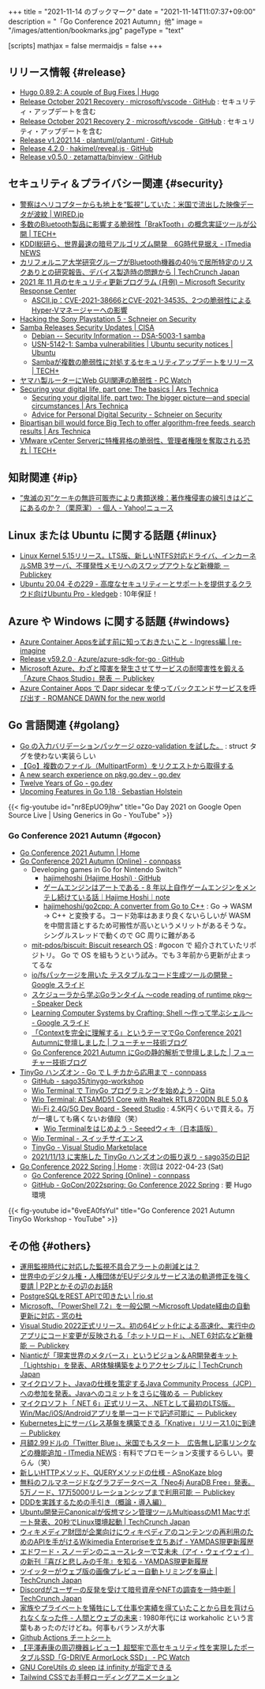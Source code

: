 +++
title = "2021-11-14 のブックマーク"
date =  "2021-11-14T11:07:37+09:00"
description = "「Go Conference 2021 Autumn」他"
image = "/images/attention/bookmarks.jpg"
pageType = "text"

[scripts]
  mathjax = false
  mermaidjs = false
+++

## リリース情報 {#release}

- [Hugo 0.89.2: A couple of Bug Fixes | Hugo](https://gohugo.io/news/0.89.2-relnotes/)
- [Release October 2021 Recovery · microsoft/vscode · GitHub](https://github.com/microsoft/vscode/releases/tag/1.62.1) : セキュリティ・アップデートを含む
- [Release October 2021 Recovery 2 · microsoft/vscode · GitHub](https://github.com/microsoft/vscode/releases/tag/1.62.2) : セキュリティ・アップデートを含む
- [Release v1.2021.14 · plantuml/plantuml · GitHub](https://github.com/plantuml/plantuml/releases/tag/v1.2021.14)
- [Release 4.2.0 · hakimel/reveal.js · GitHub](https://github.com/hakimel/reveal.js/releases/tag/4.2.0)
- [Release v0.5.0 · zetamatta/binview · GitHub](https://github.com/zetamatta/binview/releases/tag/v0.5.0)

## セキュリティ＆プライバシー関連 {#security}

- [警察はヘリコプターからも地上を“監視”していた：米国で流出した映像データが波紋 | WIRED.jp](https://wired.jp/2021/11/07/ddosecrets-police-helicopter-data-leak/)
- [多数のBluetooth製品に影響する脆弱性「BrakTooth」の概念実証ツールが公開 | TECH+](https://news.mynavi.jp/article/20211106-2178624/)
- [KDDI総研ら、世界最速の暗号アルゴリズム開発　6G時代見据え - ITmedia NEWS](https://www.itmedia.co.jp/news/articles/2111/09/news084.html)
- [カリフォルニア大学研究グループがBluetooth機器の40％で居所特定のリスクありとの研究報告、デバイス製造時の問題から  |  TechCrunch Japan](https://jp.techcrunch.com/2021/11/08/ble-location-tracking-attack/)
- [2021 年 11 月のセキュリティ更新プログラム (月例) – Microsoft Security Response Center](https://msrc-blog.microsoft.com/2021/11/09/202111-security-updates/)
  - [ASCII.jp：CVE-2021-38666とCVE-2021-34535、2つの脆弱性によるHyper-Vマネージャーへの影響](https://ascii.jp/elem/000/004/074/4074940/)
- [Hacking the Sony Playstation 5 - Schneier on Security](https://www.schneier.com/blog/archives/2021/11/hacking-the-sony-playstation-5.html)
- [Samba Releases Security Updates | CISA](https://us-cert.cisa.gov/ncas/current-activity/2021/11/09/samba-releases-security-updates)
  - [Debian -- Security Information -- DSA-5003-1 samba](https://www.debian.org/security/2021/dsa-5003)
  - [USN-5142-1: Samba vulnerabilities | Ubuntu security notices | Ubuntu](https://ubuntu.com/security/notices/USN-5142-1)
  - [Sambaが複数の脆弱性に対処するセキュリティアップデートをリリース | TECH+](https://news.mynavi.jp/article/20211110-2182676/)
- [ヤマハ製ルーターにWeb GUI関連の脆弱性  - PC Watch](https://pc.watch.impress.co.jp/docs/news/1365341.html)
- [Securing your digital life, part one: The basics | Ars Technica](https://arstechnica.com/features/2021/10/securing-your-digital-life-part-1/)
  - [Securing your digital life, part two: The bigger picture—and special circumstances | Ars Technica](https://arstechnica.com/information-technology/2021/10/securing-your-digital-life-part-2/)
  - [Advice for Personal Digital Security - Schneier on Security](https://www.schneier.com/blog/archives/2021/11/advice-for-personal-digital-security.html)
- [Bipartisan bill would force Big Tech to offer algorithm-free feeds, search results | Ars Technica](https://arstechnica.com/tech-policy/2021/11/bill-proposes-algorithm-free-option-on-big-tech-platforms-may-portend-bigger-steps/)
- [VMware vCenter Serverに特権昇格の脆弱性、管理者権限を奪取される恐れ | TECH+](https://news.mynavi.jp/article/20211112-2185252/)

## 知財関連 {#ip}

- [”鬼滅の刃”ケーキの無許可販売により書類送検：著作権侵害の線引きはどこにあるのか？（栗原潔） - 個人 - Yahoo!ニュース](https://news.yahoo.co.jp/byline/kuriharakiyoshi/20211110-00267388)

## Linux または Ubuntu に関する話題 {#linux}

- [Linux Kernel 5.15リリース。LTS版、新しいNTFS対応ドライバ、インカーネルSMB 3サーバ、不揮発性メモリへのスワップアウトなど新機能 － Publickey](https://www.publickey1.jp/blog/21/linux_kernel_515ltsntfssmb_3.html)
- [Ubuntu 20.04 その229 - 高度なセキュリティーとサポートを提供するクラウド向けUbuntu Pro - kledgeb](https://kledgeb.blogspot.com/2021/11/ubuntu-2004-229-ubuntu-pro.html) : 10年保証！

## Azure や Windows に関する話題 {#windows}

- [Azure Container Appsを試す前に知っておきたいこと - Ingress編 | re-imagine](https://ToruMakabe.github.io/post/az-containerapps-ingress-things-to-know/)
- [Release v59.2.0 · Azure/azure-sdk-for-go · GitHub](https://github.com/Azure/azure-sdk-for-go/releases/tag/v59.2.0)
- [Microsoft Azure、わざと障害を発生させてサービスの耐障害性を鍛える「Azure Chaos Studio」発表 － Publickey](https://www.publickey1.jp/blog/21/microsoft_azureazure_chaos_studio.html)
- [Azure Container Apps で Dapr sidecar を使ってバックエンドサービスを呼び出す - ROMANCE DAWN for the new world](https://gooner.hateblo.jp/entry/2021/11/13/155331)

## Go 言語関連 {#golang}

- [Go の入力バリデーションパッケージ ozzo-validation を試した。](https://zenn.dev/mattn/articles/893f28eff96129) : struct タグを使わない実装らしい
- [【Go】複数のファイル（MultipartForm）をリクエストから取得する](https://zenn.dev/someone7140/articles/f4e93ad47930cd)
- [A new search experience on pkg.go.dev - go.dev](https://go.dev/blog/pkgsite-search-redesign)
- [Twelve Years of Go - go.dev](https://go.dev/blog/12years)
- [Upcoming Features in Go 1.18 · Sebastian Holstein](https://sebastian-holstein.de/post/2021-11-08-go-1.18-features/)

{{< fig-youtube id="nr8EpUO9jhw" title="Go Day 2021 on Google Open Source Live | Using Generics in Go - YouTube" >}}

### Go Conference 2021 Autumn {#gocon}

- [Go Conference 2021 Autumn | Home](https://gocon.jp/2021autumn/)
- [Go Conference 2021 Autumn (Online) - connpass](https://gocon.connpass.com/event/213865/)
  - Developing games in Go for Nintendo Switch™
    - [hajimehoshi (Hajime Hoshi) · GitHub](https://github.com/hajimehoshi)
    - [ゲームエンジンはアートである - 8 年以上自作ゲームエンジンをメンテし続けている話｜Hajime Hoshi｜note](https://note.com/hajimehoshi/n/nc09751f2dbf9)
    - [hajimehoshi/go2cpp: A converter from Go to C++](https://github.com/hajimehoshi/go2cpp) : Go → WASM → C++ と変換する。コード効率はあまり良くないらしいが WASM を中間言語とするため可搬性が高いというメリットがあるそうな。シングルスレッドで動くので GC 周りに難がある
  - [mit-pdos/biscuit: Biscuit research OS](https://github.com/mit-pdos/biscuit) : #gocon で 紹介されていたリポジトリ。 Go で OS を組もうという試み。でも３年前から更新が止まってるな
  - [io/fsパッケージを用いた テスタブルなコード生成ツールの開発 - Google スライド](https://docs.google.com/presentation/d/1Ve4GyJGQG-3_Cz5Alse2Am7k4ngcpiCpwwgSfDPzmnE/edit#slide=id.p)
  - [スケジューラから学ぶGoランタイム 〜code reading of runtime pkg〜 - Speaker Deck](https://speakerdeck.com/sakiengineer/sukeziyurakaraxue-bugorantaimu-code-reading-of-runtime-pkg)
  - [Learning Computer Systems by Crafting: Shell  〜作って学ぶシェル〜 - Google スライド](https://docs.google.com/presentation/d/e/2PACX-1vTjNhH-Fh3WwUe-hLT777OI4YOAxtG5YUqIfEzt63nwyvzNra-7leKPz4YcwWSuHt-jBJxAbuPliWXg/pub#slide=id.p)
  - [「Contextを完全に理解する」というテーマでGo Conference 2021 Autumnに登壇しました | フューチャー技術ブログ](https://future-architect.github.io/articles/20211119a/)
  - [Go Conference 2021 Autumn にGoの静的解析で登壇しました | フューチャー技術ブログ](https://future-architect.github.io/articles/20211122a/)
- [TinyGo ハンズオン  - Go で L チカから応用まで - connpass](https://gocon.connpass.com/event/226098/)
  - [GitHub - sago35/tinygo-workshop](https://github.com/sago35/tinygo-workshop)
  - [Wio Terminal で TinyGo プログラミングを始めよう - Qiita](https://qiita.com/sago35/items/92b22e8cbbf99d0cd3ef)
  - [Wio Terminal: ATSAMD51 Core with Realtek RTL8720DN BLE 5.0 & Wi-Fi 2.4G/5G Dev Board - Seeed Studio](https://www.seeedstudio.com/Wio-Terminal-p-4509.html) : 4.5K円くらいで買える。万が一壊しても痛くないお値段（笑）
    - [Wio Terminalをはじめよう - Seeedウィキ（日本語版）](http://wiki.seeedstudio.com/jp/Wio-Terminal-Getting-Started/)
  - [Wio Terminal - スイッチサイエンス](https://www.switch-science.com/catalog/6360/)
  - [TinyGo - Visual Studio Marketplace](https://marketplace.visualstudio.com/items?itemName=tinygo.vscode-tinygo)
  - [2021/11/13 に実施した TinyGo ハンズオンの振り返り - sago35の日記](https://sago35.hatenablog.com/entry/2021/11/22/084916)
- [Go Conference 2022 Spring  | Home](https://gocon.jp/2022spring/) : 次回は 2022-04-23 (Sat)
  - [Go Conference 2022 Spring (Online) - connpass](https://gocon.connpass.com/event/212162/)
  - [GitHub - GoCon/2022spring: Go Conference 2022 Spring](https://github.com/GoCon/2022spring) : 要 Hugo 環境

{{< fig-youtube id="6veEA0fsYuI" title="Go Conference 2021 Autumn TinyGo Workshop - YouTube" >}}


## その他 {#others}

- [運用監視時代に対応した監視不具合アラートの削減とは？](https://zenn.dev/supersatton/articles/cf260f20e06dde)
- [世界中のデジタル権・人権団体がEUデジタルサービス法の軌道修正を強く要請 | P2Pとかその辺のお話R](https://p2ptk.org/freedom-of-speech/3440)
- [PostgreSQLをREST APIで叩きたい  |  rio.st](https://rio.st/2021/11/09/postgresql%e3%82%92rest-api%e3%81%a7%e5%8f%a9%e3%81%8d%e3%81%9f%e3%81%84/)
- [Microsoft、「PowerShell 7.2」を一般公開 ～Microsoft Update経由の自動更新に対応 - 窓の杜](https://forest.watch.impress.co.jp/docs/news/1364749.html)
- [Visual Studio 2022正式リリース。初の64ビット化による高速化、実行中のアプリにコード変更が反映される「ホットリロード」、.NET 6対応など新機能 － Publickey](https://www.publickey1.jp/blog/21/visual_studio_202264net_6.html)
- [Nianticが「現実世界のメタバース」というビジョン＆AR開発者キット「Lightship」を発表、AR体験構築をよりアクセシブルに  |  TechCrunch Japan](https://techcrunch.com/2021/11/08/niantic-reveals-its-vision-for-a-real-world-metaverse-releases-lightship-ar-developer-kit/)
- [マイクロソフト、Javaの仕様を策定するJava Community Process（JCP）への参加を発表。Javaへのコミットをさらに強める － Publickey](https://www.publickey1.jp/blog/21/javajava_community_processjcpjava.html)
- [マイクロソフト「.NET 6」正式リリース、.NETとして最初のLTS版。Win/Mac/iOS/Androidアプリを単一コードで記述可能に － Publickey](https://www.publickey1.jp/blog/21/net_6netlts.html)
- [Kubernetes上にサーバレス基盤を構築できる「Knative」リリース1.0に到達 － Publickey](https://www.publickey1.jp/blog/21/kubernetesknative10.html)
- [月額2.99ドルの「Twitter Blue」、米国でもスタート　広告無し記事リンクなどの機能追加 - ITmedia NEWS](https://www.itmedia.co.jp/news/articles/2111/10/news068.html) : 有料でプロモーション支援するらしい。要らん（笑）
- [新しいHTTPメソッド、QUERYメソッドの仕様 - ASnoKaze blog](https://asnokaze.hatenablog.com/entry/2021/11/09/231858)
- [無料のフルマネージドなグラフデータベース「Neo4j AuraDB Free」発表。5万ノード、17万5000リレーションシップまで利用可能 － Publickey](https://www.publickey1.jp/blog/21/neo4j_auradb_free5175000.html)
- [DDDを実践するための手引き（概論・導入編）](https://zenn.dev/kohii/articles/b96634b9a14897)
- [Ubuntu開発元Canonicalが仮想マシン管理ツールMultipassのM1 Macサポート発表、20秒でLinux環境起動  |  TechCrunch Japan](https://jp.techcrunch.com/2021/11/11/ubuntu-publisher-bring-m1-mac-multipass/)
- [ウィキメディア財団が企業向けにウィキペディアのコンテンツの再利用のためのAPIを手がけるWikimedia Enterpriseを立ちあげ - YAMDAS現更新履歴](https://yamdas.hatenablog.com/entry/20211111/wikimedia-enterprise)
- [エドワード・スノーデンのニュースレターで艾未未（アイ・ウェイウェイ）の新刊『喜びと悲しみの千年』を知る - YAMDAS現更新履歴](https://yamdas.hatenablog.com/entry/20211111/ai-weiwei)
- [ツイッターがウェブ版の画像プレビュー自動トリミングを廃止  |  TechCrunch Japan](https://techcrunch.com/2021/11/11/twitter-no-longer-crops-image-previews-on-the-web/)
- [Discordがユーザーの反発を受けて暗号資産やNFTの調査を一時中断  |  TechCrunch Japan](https://techcrunch.com/2021/11/10/discord-nfts-crypto-jason-citron/)
- [家族やプライベートを犠牲にして仕事や実績を得ていたことから目を背けられなくなった件 - 人間とウェブの未来](https://hb.matsumoto-r.jp/entry/2021/11/12/110219) : 1980年代には workaholic という言葉もあったのだけどね。何事もバランスが大事
- [Github Actions チートシート](https://zenn.dev/masaaania/articles/c930f2f755a577)
- [【平澤寿康の周辺機器レビュー】超堅牢で高セキュリティ性を実現したポータブルSSD「G-DRIVE ArmorLock SSD」  - PC Watch](https://pc.watch.impress.co.jp/docs/column/hirasawa/1365715.html)
- [GNU CoreUtils の sleep は infinity が指定できる](https://zenn.dev/mattn/articles/bf1be136609be5)
- [Tailwind CSSでお手軽ローディングアニメーション](https://zenn.dev/catnose99/articles/19a05103ab9ec7)
